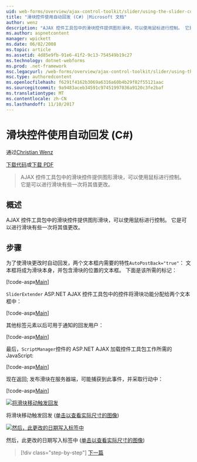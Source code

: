 ```yaml
---
uid: web-forms/overview/ajax-control-toolkit/slider/using-the-slider-control-with-auto-postback-cs
title: "滑块控件使用自动回发 (C#) |Microsoft 文档"
author: wenz
description: "AJAX 控件工具包中的滑块控件提供图形滑块，可以使用鼠标进行控制。 它是可以进行滑块自动过帐..."
ms.author: aspnetcontent
manager: wpickett
ms.date: 06/02/2008
ms.topic: article
ms.assetid: 4d85e9fb-91e6-41f2-9c13-754549b19c27
ms.technology: dotnet-webforms
ms.prod: .net-framework
msc.legacyurl: /web-forms/overview/ajax-control-toolkit/slider/using-the-slider-control-with-auto-postback-cs
msc.type: authoredcontent
ms.openlocfilehash: f6291f4162b3069a6316a60b4b29f82f55121aac
ms.sourcegitcommit: 9a9483aceb34591c97451997036a9120c3fe2baf
ms.translationtype: MT
ms.contentlocale: zh-CN
ms.lasthandoff: 11/10/2017
---
```

<a name="using-the-slider-control-with-auto-postback-c"></a>滑块控件使用自动回发 (C#)
====================
通过[Christian Wenz](https://github.com/wenz)

[下载代码](http://download.microsoft.com/download/9/3/f/93f8daea-bebd-4821-833b-95205389c7d0/Slider1.cs.zip)或[下载 PDF](http://download.microsoft.com/download/b/6/a/b6ae89ee-df69-4c87-9bfb-ad1eb2b23373/slider1CS.pdf)

> AJAX 控件工具包中的滑块控件提供图形滑块，可以使用鼠标进行控制。 它是可以进行滑块有些一次将其值更改。


## <a name="overview"></a>概述

AJAX 控件工具包中的滑块控件提供图形滑块，可以使用鼠标进行控制。 它是可以进行滑块有些一次将其值更改。

## <a name="steps"></a>步骤

为了使滑块更改时自动回发，两个文本框内需要的特性`AutoPostBack="true"`： 文本框将成为滑块本身，并包含滑块的位置的文本框。 下面是该所需的标记：

[!code-aspx[Main](using-the-slider-control-with-auto-postback-cs/samples/sample1.aspx)]

`SliderExtender` ASP.NET AJAX 控件工具包中的控件将滑块功能分配给两个文本框中：

[!code-aspx[Main](using-the-slider-control-with-auto-postback-cs/samples/sample2.aspx)]

其他标签元素以后可用于通知的回发用户：

[!code-aspx[Main](using-the-slider-control-with-auto-postback-cs/samples/sample3.aspx)]

最后，`ScriptManager`控件的 ASP.NET AJAX 加载控件工具包工作所需的 JavaScript:

[!code-aspx[Main](using-the-slider-control-with-auto-postback-cs/samples/sample4.aspx)]

现在返回; 发布滑块在服务器端，可能捕获到此事件，并采取行动中：

[!code-aspx[Main](using-the-slider-control-with-auto-postback-cs/samples/sample5.aspx)]


[![将滑块移动触发回发](using-the-slider-control-with-auto-postback-cs/_static/image2.png)](using-the-slider-control-with-auto-postback-cs/_static/image1.png)

将滑块移动触发回发 ([单击以查看实际尺寸的图像](using-the-slider-control-with-auto-postback-cs/_static/image3.png))


[![然后，此更改的日期写入标签中](using-the-slider-control-with-auto-postback-cs/_static/image5.png)](using-the-slider-control-with-auto-postback-cs/_static/image4.png)

然后，此更改的日期写入标签中 ([单击以查看实际尺寸的图像](using-the-slider-control-with-auto-postback-cs/_static/image6.png))

>[!div class="step-by-step"]
[下一篇](databinding-the-slider-control-cs.md)

